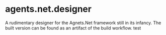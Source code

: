 # agents.net.designer
A rudimentary designer for the Agnets.Net framework still in its infancy.
The built version can be found as an artifact of the build workflow. test
